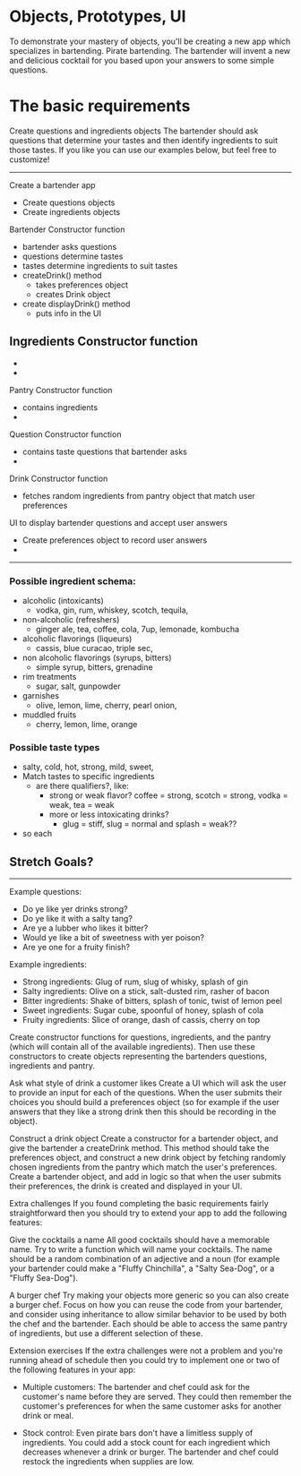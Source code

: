 # Objects, Prototypes, UI
To demonstrate your mastery of objects, you'll be creating a new app which specializes in bartending. Pirate bartending. The bartender will invent a new and delicious cocktail for you based upon your answers to some simple questions.

# The basic requirements
Create questions and ingredients objects
The bartender should ask questions that determine your tastes and then identify ingredients to suit those tastes. If you like you can use our examples below, but feel free to customize!

***
Create a bartender app
  - Create questions objects
  - Create ingredients objects

Bartender Constructor function
  - bartender asks questions
  - questions determine tastes
  - tastes determine ingredients to suit tastes
  - createDrink() method
    - takes preferences object
    - creates Drink object
  - create displayDrink() method
    - puts info in the UI

Ingredients Constructor function
  -
  -
  -

Pantry Constructor function
  - contains ingredients
  -

Question Constructor function
  - contains taste questions that bartender asks
  -

Drink Constructor function
  - fetches random ingredients from pantry object that match user preferences

UI to display bartender questions and accept user answers
  - Create preferences object to record user answers
  -


***

### Possible ingredient schema:
  - alcoholic (intoxicants)
    - vodka, gin, rum, whiskey, scotch, tequila,
  - non-alcoholic (refreshers)
    - ginger ale, tea, coffee, cola, 7up, lemonade, kombucha
  - alcoholic flavorings (liqueurs)
    - cassis, blue curacao, triple sec,
  - non alcoholic flavorings (syrups, bitters)
    - simple syrup, bitters, grenadine
  - rim treatments
    - sugar, salt, gunpowder
  - garnishes
    - olive, lemon, lime, cherry, pearl onion,  
  - muddled fruits
    - cherry, lemon, lime, orange

### Possible taste types
  - salty, cold, hot, strong, mild, sweet,
  - Match tastes to specific ingredients
    - are there qualifiers?, like:
      - strong or weak flavor?
        coffee = strong, scotch = strong, vodka = weak, tea = weak
      - more or less intoxicating drinks?
        - glug = stiff, slug = normal and splash = weak??
  - so each






## Stretch Goals?

***

Example questions:

- Do ye like yer drinks strong?
- Do ye like it with a salty tang?
- Are ye a lubber who likes it bitter?
- Would ye like a bit of sweetness with yer poison?
- Are ye one for a fruity finish?

Example ingredients:

- Strong ingredients: Glug of rum, slug of whisky, splash of gin
- Salty ingredients: Olive on a stick, salt-dusted rim, rasher of bacon
- Bitter ingredients: Shake of bitters, splash of tonic, twist of lemon peel
- Sweet ingredients: Sugar cube, spoonful of honey, splash of cola
- Fruity ingredients: Slice of orange, dash of cassis, cherry on top

Create constructor functions for questions, ingredients, and the pantry (which will contain all of the available ingredients). Then use these constructors to create objects representing the bartenders questions, ingredients and pantry.

Ask what style of drink a customer likes
Create a UI which will ask the user to provide an input for each of the questions. When the user submits their choices you should build a preferences object (so for example if the user answers that they like a strong drink then this should be recording in the object).

Construct a drink object
Create a constructor for a bartender object, and give the bartender a createDrink method. This method should take the preferences object, and construct a new drink object by fetching randomly chosen ingredients from the pantry which match the user's preferences. Create a bartender object, and add in logic so that when the user submits their preferences, the drink is created and displayed in your UI.

Extra challenges
If you found completing the basic requirements fairly straightforward then you should try to extend your app to add the following features:

Give the cocktails a name
All good cocktails should have a memorable name. Try to write a function which will name your cocktails. The name should be a random combination of an adjective and a noun (for example your bartender could make a "Fluffy Chinchilla", a "Salty Sea-Dog", or a "Fluffy Sea-Dog").

A burger chef
Try making your objects more generic so you can also create a burger chef. Focus on how you can reuse the code from your bartender, and consider using inheritance to allow similar behavior to be used by both the chef and the bartender. Each should be able to access the same pantry of ingredients, but use a different selection of these.

Extension exercises
If the extra challenges were not a problem and you're running ahead of schedule then you could try to implement one or two of the following features in your app:

- Multiple customers: The bartender and chef could ask for the customer's name before they are served. They could then remember the customer's preferences for when the same customer asks for another drink or meal.

- Stock control: Even pirate bars don't have a limitless supply of ingredients. You could add a stock count for each ingredient which decreases whenever a drink or burger. The bartender and chef could restock the ingredients when supplies are low.
